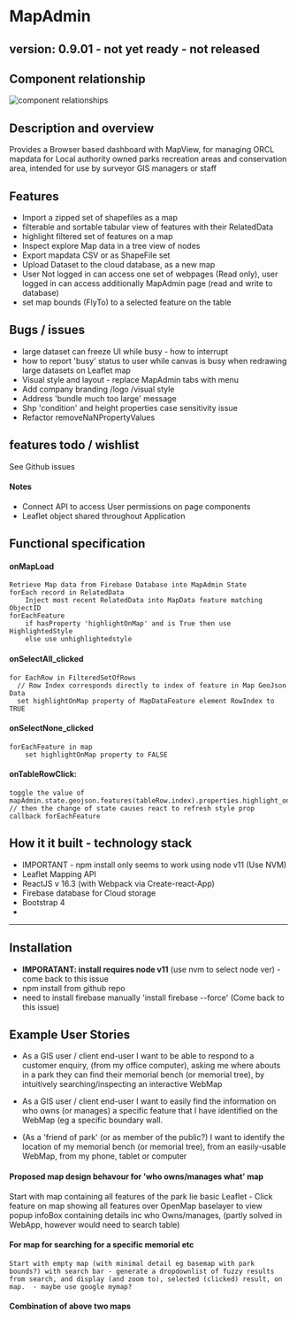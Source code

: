 # MapAdmin

## version: 0.9.01 - not yet ready - not released

## Component relationship



![component relationships](https://user-images.githubusercontent.com/6683043/73085624-e08cec00-3ec6-11ea-8ddd-26c884d4c90d.png)

## Description and overview

Provides a Browser based dashboard with MapView, for managing ORCL mapdata for Local authority owned parks recreation areas and conservation area, intended for use by surveyor GIS managers or staff

## Features

- Import a zipped set of shapefiles as a map
- filterable and sortable tabular view of features with their RelatedData
- highlight filtered set of features on a map
- Inspect explore Map data in a tree view of nodes
- Export mapdata CSV or as ShapeFile set
- Upload Dataset to the cloud database, as a new map
- User Not logged in can access one set of webpages (Read only), user logged in can access additionally MapAdmin page (read and write to database)
- set map bounds (FlyTo) to a selected feature on the table

## Bugs / issues

- large dataset can freeze UI while busy - how to interrupt
- how to report 'busy' status to user while canvas is busy when redrawing large datasets on Leaflet map
- Visual style and layout - replace MapAdmin tabs with menu
- Add company branding /logo /visual style
- Address 'bundle much too large' message
- Shp 'condition' and height properties case sensitivity issue
- Refactor removeNaNPropertyValues

## features todo / wishlist

See Github issues

#### Notes

- Connect API to access User permissions on page components
- Leaflet object shared throughout Application

## Functional specification

#### onMapLoad

    Retrieve Map data from Firebase Database into MapAdmin State
    forEach record in RelatedData
        Inject most recent RelatedData into MapData feature matching ObjectID
    forEachFeature
        if hasProperty 'highlightOnMap' and is True then use HighlightedStyle
        else use unhighlightedstyle

#### onSelectAll_clicked

    for EachRow in FilteredSetOfRows
      // Row Index corresponds directly to index of feature in Map GeoJson Data
      set highlightOnMap property of MapDataFeature element RowIndex to TRUE

#### onSelectNone_clicked

    forEachFeature in map
        set highlightOnMap property to FALSE

#### onTableRowClick:

    toggle the value of mapAdmin.state.geojson.features(tableRow.index).properties.highlight_on_map
    // then the change of state causes react to refresh style prop callback forEachFeature

## How it it built - technology stack

- IMPORTANT - npm install only seems to work using node v11 (Use NVM)
- Leaflet Mapping API
- ReactJS v 16.3 (with Webpack via Create-react-App)
- Firebase database for Cloud storage
- Bootstrap 4
- 

---

## Installation

- **IMPORATANT: install requires node v11** (use nvm to select node ver) - come back to this issue
- npm install from github repo
- need to install firebase manually 'install firebase --force' (Come back to this issue)



## Example User Stories

- As a GIS user / client end-user I want to be able to respond to a customer enquiry, (from my office computer), asking me where abouts in a park they can find their memorial bench (or memorial tree), by intuitively searching/inspecting an interactive WebMap

- As a GIS user / client end-user I want to easily find the information on who owns (or manages) a specific feature that I have identified on the WebMap (eg a specific boundary wall.

- (As a 'friend of park' (or as member of the public?) I want to identify the location of my memorial bench (or memorial tree), from an easily-usable WebMap, from my phone, tablet or computer

#### Proposed map design behavour for 'who owns/manages what' map

Start with map containing all features of the park Iie basic Leaflet - Click feature on map showing all features over OpenMap baselayer to view popup infoBox containing details inc who Owns/manages, (partly solved in WebApp, however would need to search table)

#### For map for searching for a specific memorial etc

    Start with empty map (with minimal detail eg basemap with park bounds?) with search bar - generate a dropdownlist of fuzzy results from search, and display (and zoom to), selected (clicked) result, on map.  - maybe use google mymap?

#### Combination of above two maps